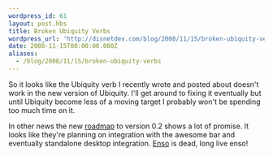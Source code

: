 ```yaml
---
wordpress_id: 61
layout: post.hbs
title: Broken Ubiquity Verbs
wordpress_url: 'http://disnetdev.com/blog/2008/11/15/broken-ubiquity-verbs/'
date: 2008-11-15T00:00:00.000Z
aliases:
  - /blog/2008/11/15/broken-ubiquity-verbs
---
```

So it looks like the Ubiquity verb I recently wrote and posted about
doesn't work in the new version of Ubiquity. I'll get around to fixing
it eventually but until Ubiquity become less of a moving target I probably
won't be spending too much time on it.

In other news the new
[roadmap](https://wiki.mozilla.org/Labs/Ubiquity/0.2_Roadmap_Proposals)
to version 0.2 shows a lot of promise. It looks like they're planning on
integration with the awesome bar and eventually standalone desktop
integration. [Enso](http://www.humanized.com/) is dead, long live enso!
